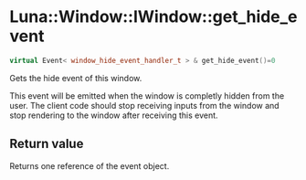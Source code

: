# Luna::Window::IWindow::get_hide_event

```c++
virtual Event< window_hide_event_handler_t > & get_hide_event()=0
```

Gets the hide event of this window. 

This event will be emitted when the window is completly hidden from the user. The client code should stop receiving inputs from the window and stop rendering to the window after receiving this event. 

## Return value
Returns one reference of the event object. 

